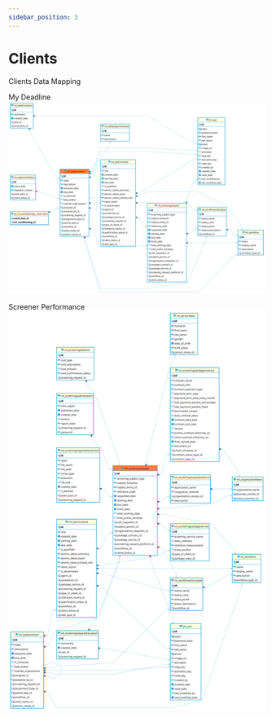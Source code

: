 ```yaml
---
sidebar_position: 3
---
```


# Clients

Clients Data Mapping

My Deadline
![alt text](<../../../../../../../../../static/img/prismaenterprise - int_taskworkitem.png>)

Screener Performance
![alt text](<../../../../../../../../../static/img/prismaenterprise - int_screeningrequest.png>)
